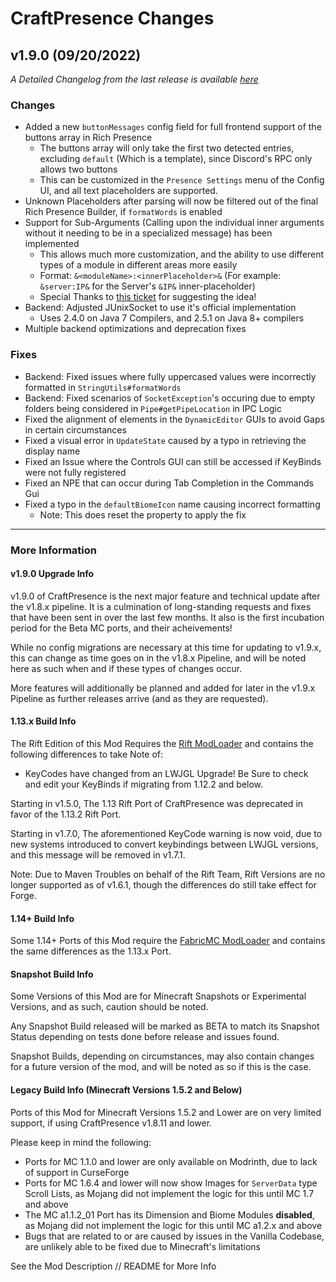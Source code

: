 # CraftPresence Changes

## v1.9.0 (09/20/2022)

_A Detailed Changelog from the last release is
available [here](https://gitlab.com/CDAGaming/CraftPresence/-/compare/release%2Fv1.8.12...release%2Fv1.9.0)_

### Changes

* Added a new `buttonMessages` config field for full frontend support of the buttons array in Rich Presence
    * The buttons array will only take the first two detected entries, excluding `default` (Which is a template), since
      Discord's RPC only allows two buttons
    * This can be customized in the `Presence Settings` menu of the Config UI, and all text placeholders are supported.
* Unknown Placeholders after parsing will now be filtered out of the final Rich Presence Builder, if `formatWords` is
  enabled
* Support for Sub-Arguments (Calling upon the individual inner arguments without it needing to be in a specialized
  message) has been implemented
    * This allows much more customization, and the ability to use different types of a module in different areas more
      easily
    * Format: `&<moduleName>:<innerPlaceholder>&` (For example: `&server:IP&` for the Server's `&IP&` inner-placeholder)
    * Special Thanks to [this ticket](https://gitlab.com/CDAGaming/CraftPresence/-/issues/114) for suggesting the idea!
* Backend: Adjusted JUnixSocket to use it's official implementation
    * Uses 2.4.0 on Java 7 Compilers, and 2.5.1 on Java 8+ compilers
* Multiple backend optimizations and deprecation fixes

### Fixes

* Backend: Fixed issues where fully uppercased values were incorrectly formatted in `StringUtils#formatWords`
* Backend: Fixed scenarios of `SocketException`'s occuring due to empty folders being considered in `Pipe#getPipeLocation` in IPC Logic
* Fixed the alignment of elements in the `DynamicEditor` GUIs to avoid Gaps in certain circumstances
* Fixed a visual error in `UpdateState` caused by a typo in retrieving the display name
* Fixed an Issue where the Controls GUI can still be accessed if KeyBinds were not fully registered
* Fixed an NPE that can occur during Tab Completion in the Commands Gui
* Fixed a typo in the `defaultBiomeIcon` name causing incorrect formatting
    * Note: This does reset the property to apply the fix

___

### More Information

#### v1.9.0 Upgrade Info

v1.9.0 of CraftPresence is the next major feature and technical update after the v1.8.x pipeline.
It is a culmination of long-standing requests and fixes that have been sent in over the last few months.
It also is the first incubation period for the Beta MC ports, and their acheivements!

While no config migrations are necessary at this time for updating to v1.9.x, this can change as time goes on in the
v1.8.x Pipeline, and will be noted here as such when and if these types of changes occur.

More features will additionally be planned and added for later in the v1.9.x Pipeline as further releases arrive (and as
they are requested).

#### 1.13.x Build Info

The Rift Edition of this Mod Requires the [Rift ModLoader](https://www.curseforge.com/minecraft/mc-mods/rift) and
contains the following differences to take Note of:

* KeyCodes have changed from an LWJGL Upgrade! Be Sure to check and edit your KeyBinds if migrating from 1.12.2 and
  below.

Starting in v1.5.0, The 1.13 Rift Port of CraftPresence was deprecated in favor of the 1.13.2 Rift Port.

Starting in v1.7.0, The aforementioned KeyCode warning is now void, due to new systems introduced to convert keybindings
between LWJGL versions, and this message will be removed in v1.7.1.

Note: Due to Maven Troubles on behalf of the Rift Team, Rift Versions are no longer supported as of v1.6.1, though the
differences do still take effect for Forge.

#### 1.14+ Build Info

Some 1.14+ Ports of this Mod require the [FabricMC ModLoader](https://www.curseforge.com/minecraft/mc-mods/fabric-api)
and contains the same differences as the 1.13.x Port.

#### Snapshot Build Info

Some Versions of this Mod are for Minecraft Snapshots or Experimental Versions, and as such, caution should be noted.

Any Snapshot Build released will be marked as BETA to match its Snapshot Status depending on tests done before release
and issues found.

Snapshot Builds, depending on circumstances, may also contain changes for a future version of the mod, and will be noted
as so if this is the case.

#### Legacy Build Info (Minecraft Versions 1.5.2 and Below)

Ports of this Mod for Minecraft Versions 1.5.2 and Lower are on very limited support, if using CraftPresence v1.8.11 and
lower.

Please keep in mind the following:

* Ports for MC 1.1.0 and lower are only available on Modrinth, due to lack of support in CurseForge
* Ports for MC 1.6.4 and lower will now show Images for `ServerData` type Scroll Lists, as Mojang did not implement the
  logic for this until MC 1.7 and above
* The MC a1.1.2_01 Port has its Dimension and Biome Modules **disabled**, as Mojang did not implement the logic for this
  until MC a1.2.x and above
* Bugs that are related to or are caused by issues in the Vanilla Codebase, are unlikely able to be fixed due to
  Minecraft's limitations

See the Mod Description // README for More Info
